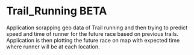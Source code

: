 # Trail_Running BETA

Application scrapping geo data of Trail running and then trying to predict speed and time of runner for the future race based on previous trails.
Application is then plotting the future race on map with expected time where runner will be at each location.
